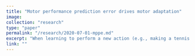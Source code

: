 ```yaml
---
title: "Motor performance prediction error drives motor adaptation"
image:
collection: "research"
type: "paper"
permalink: "/research/2020-07-01-mppe.md"
excerpt: "When learning to perform a new action (e.g., making a tennis serve), one has information about final motor performance as well as continuous error signal in the form of the ball's trajectory. Both these error signals are useful predictors of motor adaptation. In this work, we asked which of these two error signals drives the short-term component of learning. Our results show that it is the motor performance error that drives motor adaptation in the short-term"
link: ""
---
```


